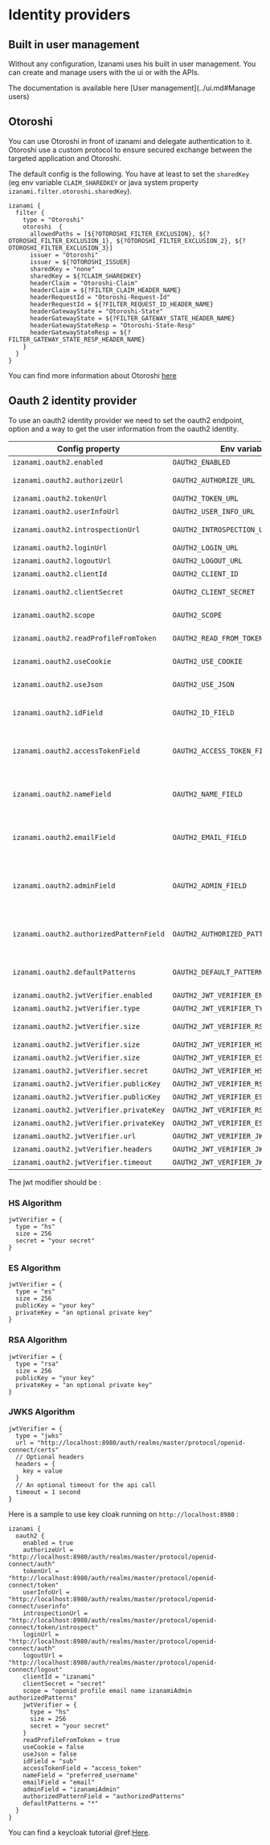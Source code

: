 # Identity providers

## Built in user management 

Without any configuration, Izanami uses his built in user management. You can create and manage users with the ui or with the APIs. 

The documentation is available here [User management](../ui.md#Manage users)

## Otoroshi 

You can use Otoroshi in front of izanami and delegate authentication to it. 
Otoroshi use a custom protocol to ensure secured exchange between the targeted application and Otoroshi.   


The default config is the following. You have at least to set the `sharedKey` 
(eg env variable `CLAIM_SHAREDKEY` or java system property `izanami.filter.otoroshi.sharedKey`).

```
izanami {
  filter {
    type = "Otoroshi"
    otoroshi  {
      allowedPaths = [${?OTOROSHI_FILTER_EXCLUSION}, ${?OTOROSHI_FILTER_EXCLUSION_1}, ${?OTOROSHI_FILTER_EXCLUSION_2}, ${?OTOROSHI_FILTER_EXCLUSION_3}]
      issuer = "Otoroshi"
      issuer = ${?OTOROSHI_ISSUER}
      sharedKey = "none"
      sharedKey = ${?CLAIM_SHAREDKEY}
      headerClaim = "Otoroshi-Claim"
      headerClaim = ${?FILTER_CLAIM_HEADER_NAME}
      headerRequestId = "Otoroshi-Request-Id"
      headerRequestId = ${?FILTER_REQUEST_ID_HEADER_NAME}
      headerGatewayState = "Otoroshi-State"
      headerGatewayState = ${?FILTER_GATEWAY_STATE_HEADER_NAME}
      headerGatewayStateResp = "Otoroshi-State-Resp"
      headerGatewayStateResp = ${?FILTER_GATEWAY_STATE_RESP_HEADER_NAME}
    }
  }
}
```

You can find more information about Otoroshi [here](https://maif.github.io/otoroshi/manual/) 

## Oauth 2 identity provider

To use an oauth2 identity provider we need to set the oauth2 endpoint, 
option and a way to get the user information from the oauth2 identity.

| Config property                           | Env variable                          | Description | 
|-------------------------------------------| --------------------------------------|-------------|
| `izanami.oauth2.enabled`                  | `OAUTH2_ENABLED`                      | Enable this config        |
| `izanami.oauth2.authorizeUrl`             | `OAUTH2_AUTHORIZE_URL`                | Oauth2 authorization url  |
| `izanami.oauth2.tokenUrl`                 | `OAUTH2_TOKEN_URL`                    | Oauth2 token url          |
| `izanami.oauth2.userInfoUrl`              | `OAUTH2_USER_INFO_URL`                | Oauth2 user info url      |
| `izanami.oauth2.introspectionUrl`         | `OAUTH2_INTROSPECTION_URL`            | Oauth2 introspection url  |
| `izanami.oauth2.loginUrl`                 | `OAUTH2_LOGIN_URL`                    | Oauth2 login url          |
| `izanami.oauth2.logoutUrl`                | `OAUTH2_LOGOUT_URL`                   | Oauth2 logout url         |
| `izanami.oauth2.clientId`                 | `OAUTH2_CLIENT_ID`                    | Oauth2 client id          |
| `izanami.oauth2.clientSecret`             | `OAUTH2_CLIENT_SECRET`                | Oauth2 secret if provided |
| `izanami.oauth2.scope`                    | `OAUTH2_SCOPE`                        | Oauth2 scope of the requested user info |
| `izanami.oauth2.readProfileFromToken`     | `OAUTH2_READ_FROM_TOKEN`              | Should the user be read from token |
| `izanami.oauth2.useCookie`                | `OAUTH2_USE_COOKIE`                   | Pass desc as query param |
| `izanami.oauth2.useJson`                  | `OAUTH2_USE_JSON`                     | Use json or form to post data to the server |
| `izanami.oauth2.idField`                  | `OAUTH2_ID_FIELD`                     | the path in the token to access the user id field (required field) |
| `izanami.oauth2.accessTokenField`         | `OAUTH2_ACCESS_TOKEN_FIELD`           | the path in the token to access the access token field (required field) |
| `izanami.oauth2.nameField`                | `OAUTH2_NAME_FIELD`                   | the path in the token to access the user name field (required field) |
| `izanami.oauth2.emailField`               | `OAUTH2_EMAIL_FIELD`                  | the path in the token to access the user email field (optional field) |
| `izanami.oauth2.adminField`               | `OAUTH2_ADMIN_FIELD`                  | the path in the token to access the user admin field (a boolean, false if empty) |
| `izanami.oauth2.authorizedPatternField`   | `OAUTH2_AUTHORIZED_PATTERN_FIELD`     | the path in the token to access the user authorizedPatternField field |
| `izanami.oauth2.defaultPatterns`          | `OAUTH2_DEFAULT_PATTERN`              | the default patterns if authorizedPatternField is missing |
| `izanami.oauth2.jwtVerifier.enabled`      | `OAUTH2_JWT_VERIFIER_ENABLED`         | Enable jwt verification |
| `izanami.oauth2.jwtVerifier.type`         | `OAUTH2_JWT_VERIFIER_TYPE`            | One of `hs`, `es`, `rsa`, `jwks` |
| `izanami.oauth2.jwtVerifier.size`         | `OAUTH2_JWT_VERIFIER_RSA_SIZE`        | Size of rsa `256`, `384`, `512`s |
| `izanami.oauth2.jwtVerifier.size`         | `OAUTH2_JWT_VERIFIER_HS_SIZE`         | Size of hs `256`, `384`, `512` |
| `izanami.oauth2.jwtVerifier.size`         | `OAUTH2_JWT_VERIFIER_ES_SIZE`         | Size of es `256`, `384`, `512` |
| `izanami.oauth2.jwtVerifier.secret`       | `OAUTH2_JWT_VERIFIER_HS_SECRET`       | Hs secret |
| `izanami.oauth2.jwtVerifier.publicKey`    | `OAUTH2_JWT_VERIFIER_RSA_PUBLIC_KEY`  | Rsa public key |
| `izanami.oauth2.jwtVerifier.publicKey`    | `OAUTH2_JWT_VERIFIER_ES_PUBLIC_KEY`   | ES public key |
| `izanami.oauth2.jwtVerifier.privateKey`   | `OAUTH2_JWT_VERIFIER_RSA_PRIVATE_KEY` | RSA private key |
| `izanami.oauth2.jwtVerifier.privateKey`   | `OAUTH2_JWT_VERIFIER_ES_PRIVATE_KEY`  | ES private key |
| `izanami.oauth2.jwtVerifier.url`          | `OAUTH2_JWT_VERIFIER_JWKS_URL`        | JWKS url  |
| `izanami.oauth2.jwtVerifier.headers`      | `OAUTH2_JWT_VERIFIER_JWKS_HEADERS`    | JWKS headers  |
| `izanami.oauth2.jwtVerifier.timeout`      | `OAUTH2_JWT_VERIFIER_JWKS_TIMEOUT`    | JWKS timeout call  |

The jwt modifier should be : 

### HS Algorithm

```
jwtVerifier = {
  type = "hs"
  size = 256
  secret = "your secret"
}
```

### ES Algorithm

```
jwtVerifier = {
  type = "es"
  size = 256 
  publicKey = "your key"
  privateKey = "an optional private key"
}
```

### RSA Algorithm

```
jwtVerifier = {
  type = "rsa"
  size = 256
  publicKey = "your key"
  privateKey = "an optional private key"
}
```

### JWKS Algorithm

```
jwtVerifier = {
  type = "jwks"
  url = "http://localhost:8980/auth/realms/master/protocol/openid-connect/certs"
  // Optional headers 
  headers = {
    key = value 
  }
  // An optional timeout for the api call 
  timeout = 1 second
}
```

Here is a sample to use key cloak running on `http://localhost:8980` : 

```
izanami {
  oauth2 {
    enabled = true
    authorizeUrl = "http://localhost:8980/auth/realms/master/protocol/openid-connect/auth"
    tokenUrl = 	"http://localhost:8980/auth/realms/master/protocol/openid-connect/token"
    userInfoUrl = "http://localhost:8980/auth/realms/master/protocol/openid-connect/userinfo"
    introspectionUrl = 	"http://localhost:8980/auth/realms/master/protocol/openid-connect/token/introspect"
    loginUrl = "http://localhost:8980/auth/realms/master/protocol/openid-connect/auth"
    logoutUrl = "http://localhost:8980/auth/realms/master/protocol/openid-connect/logout"
    clientId = "izanami"
    clientSecret = "secret"
    scope = "openid profile email name izanamiAdmin authorizedPatterns"
    jwtVerifier = {
      type = "hs"
      size = 256
      secret = "your secret"
    }
    readProfileFromToken = true
    useCookie = false
    useJson = false
    idField = "sub"
    accessTokenField = "access_token"
    nameField = "preferred_username"
    emailField = "email"
    adminField = "izanamiAdmin"
    authorizedPatternField = "authorizedPatterns"
    defaultPatterns = "*"
  }
}
```

You can find a keycloak tutorial @ref:[Here](../tutorials/oauth2.md). 